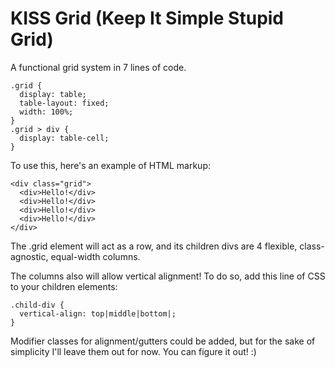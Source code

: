 # KISS Grid (Keep It Simple Stupid Grid)

A functional grid system in 7 lines of code.

    .grid {
      display: table;
      table-layout: fixed;
      width: 100%;
    }
    .grid > div {
      display: table-cell;
    }
    
To use this, here's an example of HTML markup:
    
    <div class="grid">
      <div>Hello!</div>
      <div>Hello!</div>
      <div>Hello!</div>
      <div>Hello!</div>
    </div>

The .grid element will act as a row, and its children divs are 4 flexible, class-agnostic, equal-width columns.

The columns also will allow vertical alignment! To do so, add this line of CSS to your children elements:
    
    .child-div {
      vertical-align: top|middle|bottom|;
    }

Modifier classes for alignment/gutters could be added, but for the sake of simplicity I'll leave them out for now. You can figure it out! :)
